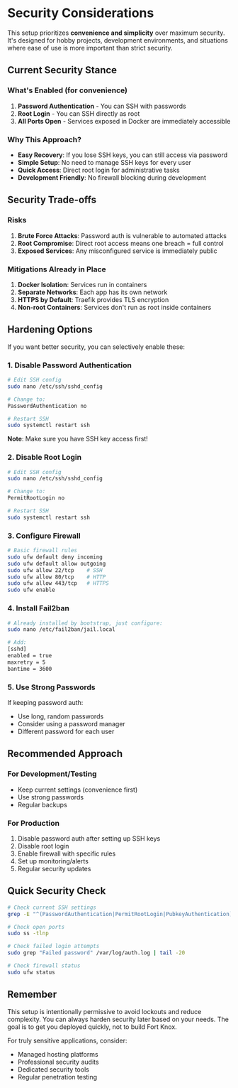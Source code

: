 # Security Considerations

This setup prioritizes **convenience and simplicity** over maximum security. It's designed for hobby projects, development environments, and situations where ease of use is more important than strict security.

## Current Security Stance

### What's Enabled (for convenience)

1. **Password Authentication** - You can SSH with passwords
2. **Root Login** - You can SSH directly as root
3. **All Ports Open** - Services exposed in Docker are immediately accessible

### Why This Approach?

- **Easy Recovery**: If you lose SSH keys, you can still access via password
- **Simple Setup**: No need to manage SSH keys for every user
- **Quick Access**: Direct root login for administrative tasks
- **Development Friendly**: No firewall blocking during development

## Security Trade-offs

### Risks

1. **Brute Force Attacks**: Password auth is vulnerable to automated attacks
2. **Root Compromise**: Direct root access means one breach = full control
3. **Exposed Services**: Any misconfigured service is immediately public

### Mitigations Already in Place

1. **Docker Isolation**: Services run in containers
2. **Separate Networks**: Each app has its own network
3. **HTTPS by Default**: Traefik provides TLS encryption
4. **Non-root Containers**: Services don't run as root inside containers

## Hardening Options

If you want better security, you can selectively enable these:

### 1. Disable Password Authentication

```bash
# Edit SSH config
sudo nano /etc/ssh/sshd_config

# Change to:
PasswordAuthentication no

# Restart SSH
sudo systemctl restart ssh
```

**Note**: Make sure you have SSH key access first!

### 2. Disable Root Login

```bash
# Edit SSH config
sudo nano /etc/ssh/sshd_config

# Change to:
PermitRootLogin no

# Restart SSH
sudo systemctl restart ssh
```

### 3. Configure Firewall

```bash
# Basic firewall rules
sudo ufw default deny incoming
sudo ufw default allow outgoing
sudo ufw allow 22/tcp    # SSH
sudo ufw allow 80/tcp    # HTTP
sudo ufw allow 443/tcp   # HTTPS
sudo ufw enable
```

### 4. Install Fail2ban

```bash
# Already installed by bootstrap, just configure:
sudo nano /etc/fail2ban/jail.local

# Add:
[sshd]
enabled = true
maxretry = 5
bantime = 3600
```

### 5. Use Strong Passwords

If keeping password auth:
- Use long, random passwords
- Consider using a password manager
- Different password for each user

## Recommended Approach

### For Development/Testing
- Keep current settings (convenience first)
- Use strong passwords
- Regular backups

### For Production
1. Disable password auth after setting up SSH keys
2. Disable root login
3. Enable firewall with specific rules
4. Set up monitoring/alerts
5. Regular security updates

## Quick Security Check

```bash
# Check current SSH settings
grep -E "^(PasswordAuthentication|PermitRootLogin|PubkeyAuthentication)" /etc/ssh/sshd_config

# Check open ports
sudo ss -tlnp

# Check failed login attempts
sudo grep "Failed password" /var/log/auth.log | tail -20

# Check firewall status
sudo ufw status
```

## Remember

This setup is intentionally permissive to avoid lockouts and reduce complexity. You can always harden security later based on your needs. The goal is to get you deployed quickly, not to build Fort Knox.

For truly sensitive applications, consider:
- Managed hosting platforms
- Professional security audits
- Dedicated security tools
- Regular penetration testing
